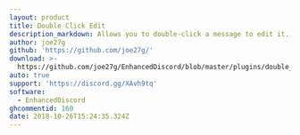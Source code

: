 ```yaml
---
layout: product
title: Double Click Edit
description_markdown: Allows you to double-click a message to edit it.
author: joe27g
github: 'https://github.com/joe27g/'
download: >-
  https://github.com/joe27g/EnhancedDiscord/blob/master/plugins/double_click_edit.js
auto: true
support: 'https://discord.gg/XAvh9tq'
software:
  - EnhancedDiscord
ghcommentid: 160
date: 2018-10-26T15:24:35.324Z
---
```


